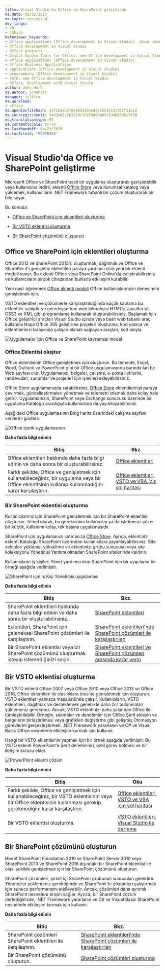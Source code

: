 ```yaml
---
title: Visual Studio'da Office ve SharePoint geliştirme
ms.date: 02/02/2017
ms.topic: conceptual
dev_langs:
- VB
- CSharp
helpviewer_keywords:
- Office applications [Office development in Visual Studio], about developing applications
- Office development in Visual Studio
- Office projects
- Visual Studio Tools for Office, see Office development in Visual Studio
- Office applications [Office development in Visual Studio]
- Office Business Applications
- applications [Office development in Visual Studio]
- programming [Office development in Visual Studio]
- VSTO, see Office development in Visual Studio
- Office, development with Visual Studio
author: John-Hart
ms.author: johnhart
manager: jillfra
ms.workload:
- office
ms.openlocfilehash: 1af1b3ea3f8996d1d9aed2245514c51751f11bc2
ms.sourcegitcommit: 94b3a052fb1229c7e7f8804b09c1d403385c7630
ms.translationtype: MT
ms.contentlocale: tr-TR
ms.lasthandoff: 04/23/2019
ms.locfileid: "62970464"
---
```

# <a name="office-and-sharepoint-development-in-visual-studio"></a>Visual Studio'da Office ve SharePoint geliştirme
  Microsoft Office ve SharePoint basit bir uygulama oluşturarak genişletebilir veya kullanıcılar indirir, eklenti [Office Store](https://store.office.com/) veya Kurumsal katalog veya yüklemek, kullanıcıların .NET Framework tabanlı bir çözüm oluşturarak bir bilgisayar.

 Bu konuda:

- [Office ve SharePoint için eklentileri oluşturma](#Apps)

- [Bir VSTO eklentisi oluşturma](#Add-ins)

- [Bir SharePoint çözümünü oluşturun](#Solutions)

## <a name="Apps"></a> Office ve SharePoint için eklentileri oluşturma
 Office 2013 ve SharePoint 2013'ü oluşturmak, dağıtmak ve Office ve SharePoint'i genişletin eklentileri paraya yardımcı olan yeni bir eklenti modeli sunar.  Bu eklenti Office veya SharePoint Online'da çalıştırabilirsiniz ve kullanıcıların birçok cihazından bunlarla etkileşim kurabilir.

 Yeni nasıl öğrenmek [Office eklenti modeli](/office/dev/add-ins/overview/office-add-ins) Office kullanıcılarınızın deneyimini genişletmek için.

 VSTO eklentileri ve çözümlerle karşılaştırıldığında küçük kaplama bu eklentiler sahiptir ve neredeyse tüm web teknolojisi HTML5, JavaScript, CSS3 ve XML gibi programlama kullanarak oluşturabilirsiniz.  Başlamak için Office geliştirici araçları Visual Studio içinde veya basit web tabanlı araç kullanımı Napa Office 365 geliştirme projeleri oluşturma, kod yazma ve eklentilerinizi tarayıcıda çalışan olanak sağlayan araçları, kod adıyla.

 ![Uygulamalar için Office ve SharePoint kavramsal model](../vsto/media/officeandsharepointapps2015.png "Office ve SharePoint kavramsal model için uygulamalar")

### <a name="build-an-office-add-in"></a>Office Eklentisi oluştur
 Office eklentisinin Office genişletmek için oluşturun. Bu temelde, Excel, Word, Outlook ve PowerPoint gibi bir Office uygulamasında barındırılan bir Web sayfası olur. Uygulamanızı, belgeler, çalışma, e-posta iletilerini, randevuları, sunumlar ve projeleri için işlevleri ekleyebilirsiniz.

 Office Store uygulamanızda satabilirsiniz.  [Office Store](https://store.office.com/) eklentilerinizi paraya çevirmek, güncelleştirmeleri yönetmek ve telemetri izlemek daha kolay hale getirir. Uygulamanızın, SharePoint veya Exchange sunucusu üzerinde bir uygulama Kataloğu aracılığıyla kullanıcılara da yayımlayabilirsiniz.

 Aşağıdaki Office uygulamasının Bing harita üzerindeki çalışma sayfası verilerini gösterir.

 ![Office içerik uygulamasının](../vsto/media/appforoffice.png "Office içerik uygulamasının")

 **Daha fazla bilgi edinin**

|Bitiş|Bkz. |
|--------|---------|
|Office eklentileri hakkında daha fazla bilgi edinin ve daha sonra bir oluşturabilirsiniz.|[Office eklentileri](/office/dev/add-ins/publish/publish)|
|Farklı şekilde, Office ve genişletmek için kullanabileceğiniz, bir uygulama veya bir Office eklentisinin kullanıp kullanmadığını karar karşılaştırın.|[Office eklentileri, VSTO ve VBA için yol haritası](https://blogs.msdn.microsoft.com/officeapps/2013/06/18/roadmap-for-apps-for-office-vsto-and-vba/)|

### <a name="build-a-sharepoint-add-in"></a>Bir SharePoint eklentisi oluşturma
 Kullanıcılarınız için SharePoint genişletmek için bir SharePoint eklentisi oluşturun. Temel olarak, bu gereksinimi kullanıcılar ya da işletmeniz çözer bir küçük, kullanımı kolay, tek başına uygulamasıdır.

 SharePoint için uygulamanızı satmanıza [Office Store](https://store.office.com/). Ayrıca, eklentiniz eklenti Kataloğu SharePoint üzerinden kullanıcılara yayımlayabilirsiniz.  Site sahipleri yükleme, yükseltme ve eklentinizi grubu sunucusu veya site koleksiyonu Yöneticisi Yardımı olmadan SharePoint sitelerinde kaldırın.

 Kullanıcıların iş kişileri Yönet yardımcı olan SharePoint için bir uygulama bir örneği aşağıda verilmiştir.

 ![SharePoint için iş Kişi Yöneticisi uygulaması](../vsto/media/appforsharepoint.png "SharePoint için iş Kişi Yöneticisi uygulaması")

 **Daha fazla bilgi edinin**

|Bitiş|Bkz. |
|--------|---------|
|SharePoint eklentileri hakkında daha fazla bilgi edinin ve daha sonra bir oluşturabilirsiniz.|[SharePoint eklentileri](/sharepoint/dev/sp-add-ins/sharepoint-add-ins)|
|Eklentileri, SharePoint için geleneksel SharePoint çözümleri ile karşılaştırın.|[SharePoint eklentileri'nde SharePoint çözümleri ile karşılaştırılan](/sharepoint/dev/general-development/sharepoint-server-application-lifecycle-management)|
|Bir SharePoint eklentisi veya bir SharePoint çözümünü oluşturmak isteyip istemediğinizi seçin.|[SharePoint eklentileri ve SharePoint çözümleri arasında karar verin](/sharepoint/dev/general-development/sharepoint-server-application-lifecycle-management)|

## <a name="Add-ins"></a> Bir VSTO eklentisi oluşturma
 Bir VSTO eklenti Office 2007 veya Office 2010 veya Office 2013 ve Office 2016, Office eklentileri ile olasılıklara ötesine genişletmek için oluşturun. VSTO eklentileri yalnızca masaüstünde çalışır. Kullanıcıların, VSTO eklentileri, dağıtmak ve desteklemek genellikle daha zor bulunmaları yüklemeniz gerekmez.  Ancak, VSTO eklentinizi daha yakından Office ile tümleştirilebilir. Örneğin, sekmeler ve denetimler için Office Şerit ekleyin ve belgelerin birleştirilmesi veya grafikleri değiştirme gibi gelişmiş Otomasyon görevlerini gerçekleştirmek. .NET Framework yararlanın ve C# ve Visual Basic Office nesnelerle etkileşim kurmak için kullanın.

 Hangi bir VSTO eklentisinin yapmak için bir örnek aşağıda verilmiştir. Bu VSTO eklenti PowerPoint'e Şerit denetimleri, özel görev bölmesi ve bir iletişim kutusu ekler.

 ![PowerPoint eklenti çözüm](../vsto/media/powerpointaddin.png "PowerPoint eklenti çözümü")

 **Daha fazla bilgi edinin**

|Bitiş|Oku|
|--------|----------|
|Farklı şekilde, Office ve genişletmek için kullanabileceğiniz, bir VSTO eklentisinin veya bir Office eklentisinin kullanması gerekip gerekmediğini karar karşılaştırın.|[Office eklentileri, VSTO ve VBA için yol haritası](https://blogs.msdn.microsoft.com/officeapps/2013/06/18/roadmap-for-apps-for-office-vsto-and-vba/)|
|Bir VSTO eklentisi oluşturma.|[VSTO eklentileri, Visual Studio ile derleme](create-vsto-add-ins-for-office-by-using-visual-studio.md)|

## <a name="Solutions"></a> Bir SharePoint çözümünü oluşturun
 Hedef SharePoint Foundation 2010 ve SharePoint Server 2010 veya SharePoint 2013 ve SharePoint 2016 dışındaki bir SharePoint eklentisi ile olası şekilde genişletmek için bir SharePoint çözümünü oluşturun.

 SharePoint çözümleri, şirket içi SharePoint grubunun sunucuları gerektirir. Yöneticiler yüklemeniz gerektiğinde ve SharePoint'te çözümleri çalıştırmak için sunucu performansını etkileyebilir. Ancak, çözümleri daha ayrıntılı SharePoint nesnelere erişim sağlar. Ayrıca, bir SharePoint çözüm derlediğinizde, .NET Framework yararlanın ve C# ve Visual Basic SharePoint nesnelerle etkileşim kurmak için kullanın.

 **Daha fazla bilgi edinin**

|Bitiş|Bkz. |
|--------|---------|
|SharePoint çözümleri SharePoint eklentileri ile karşılaştırın.|[SharePoint eklentileri'nde SharePoint çözümleri ile karşılaştırılan](/sharepoint/dev/general-development/sharepoint-server-application-lifecycle-management)|
|Bir SharePoint çözümünü oluşturun.|[SharePoint çözümleri oluşturma](../sharepoint/create-sharepoint-solutions.md)|
